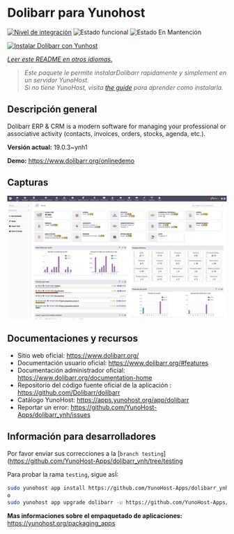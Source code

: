 <!--
Este archivo README esta generado automaticamente<https://github.com/YunoHost/apps/tree/master/tools/readme_generator>
No se debe editar a mano.
-->

# Dolibarr para Yunohost

[![Nivel de integración](https://dash.yunohost.org/integration/dolibarr.svg)](https://ci-apps.yunohost.org/ci/apps/dolibarr/) ![Estado funcional](https://ci-apps.yunohost.org/ci/badges/dolibarr.status.svg) ![Estado En Mantención](https://ci-apps.yunohost.org/ci/badges/dolibarr.maintain.svg)

[![Instalar Dolibarr con Yunhost](https://install-app.yunohost.org/install-with-yunohost.svg)](https://install-app.yunohost.org/?app=dolibarr)

*[Leer este README en otros idiomas.](./ALL_README.md)*

> *Este paquete le permite instalarDolibarr rapidamente y simplement en un servidor YunoHost.*  
> *Si no tiene YunoHost, visita [the guide](https://yunohost.org/install) para aprender como instalarla.*

## Descripción general

Dolibarr ERP & CRM is a modern software for managing your professional or associative activity (contacts, invoices, orders, stocks, agenda, etc.).

**Versión actual:** 19.0.3~ynh1

**Demo:** <https://www.dolibarr.org/onlinedemo>

## Capturas

![Captura de Dolibarr](./doc/screenshots/screenshot.jpg)

## Documentaciones y recursos

- Sitio web oficial: <https://www.dolibarr.org/>
- Documentación usuario oficial: <https://www.dolibarr.org/#features>
- Documentación administrador oficial: <https://www.dolibarr.org/documentation-home>
- Repositorio del código fuente oficial de la aplicación : <https://github.com/Dolibarr/dolibarr>
- Catálogo YunoHost: <https://apps.yunohost.org/app/dolibarr>
- Reportar un error: <https://github.com/YunoHost-Apps/dolibarr_ynh/issues>

## Información para desarrolladores

Por favor enviar sus correcciones a la [`branch testing`](https://github.com/YunoHost-Apps/dolibarr_ynh/tree/testing

Para probar la rama `testing`, sigue asÍ:

```bash
sudo yunohost app install https://github.com/YunoHost-Apps/dolibarr_ynh/tree/testing --debug
o
sudo yunohost app upgrade dolibarr -u https://github.com/YunoHost-Apps/dolibarr_ynh/tree/testing --debug
```

**Mas informaciones sobre el empaquetado de aplicaciones:** <https://yunohost.org/packaging_apps>
